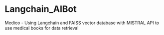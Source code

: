 # Langchain_AIBot
Medico - Using Langchain and FAISS vector database with MISTRAL API to use medical books for data retrieval

